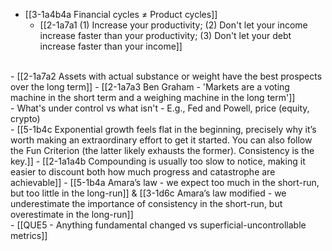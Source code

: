 - [[3-1a4b4a Financial cycles ≠ Product cycles]]
  - [[2-1a7a1 (1) Increase your productivity; (2) Don't let your income increase faster than your productivity; (3) Don't let your debt increase faster than your income]]
<br>
- [[2-1a7a2 Assets with actual substance or weight have the best prospects over the long term]]
  - [[2-1a7a3 Ben Graham - 'Markets are a voting machine in the short term and a weighing machine in the long term']]
<br>
- What's under control vs what isn't
  - E.g., Fed and Powell, price (equity, crypto)
<br>
- [[5-1b4c Exponential growth feels flat in the beginning, precisely why it’s worth making an extraordinary effort to get it started. You can also follow the Fun Criterion (the latter likely exhausts the former). Consistency is the key.]]
  - [[2-1a1a4b Compounding is usually too slow to notice, making it easier to discount both how much progress and catastrophe are achievable]]
    - [[5-1b4a Amara’s law - we expect too much in the short-run, but too little in the long-run]] & [[3-1d6c Amara’s law modified - we underestimate the importance of consistency in the short-run, but overestimate in the long-run]]
<br>
- [[QUE5 - Anything fundamental changed vs superficial-uncontrollable metrics]]
